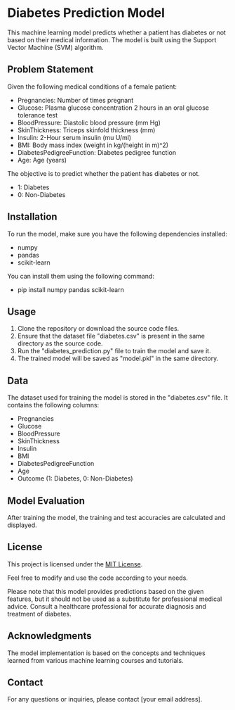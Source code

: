 # Diabetes Prediction Model

This machine learning model predicts whether a patient has diabetes or not based on their medical information. The model is built using the Support Vector Machine (SVM) algorithm.

## Problem Statement

Given the following medical conditions of a female patient:

- Pregnancies: Number of times pregnant
- Glucose: Plasma glucose concentration 2 hours in an oral glucose tolerance test
- BloodPressure: Diastolic blood pressure (mm Hg)
- SkinThickness: Triceps skinfold thickness (mm)
- Insulin: 2-Hour serum insulin (mu U/ml)
- BMI: Body mass index (weight in kg/(height in m)^2)
- DiabetesPedigreeFunction: Diabetes pedigree function
- Age: Age (years)

The objective is to predict whether the patient has diabetes or not.

- 1: Diabetes
- 0: Non-Diabetes

## Installation

To run the model, make sure you have the following dependencies installed:

- numpy
- pandas
- scikit-learn

You can install them using the following command:
- pip install numpy pandas scikit-learn


## Usage

1. Clone the repository or download the source code files.
2. Ensure that the dataset file "diabetes.csv" is present in the same directory as the source code.
3. Run the "diabetes_prediction.py" file to train the model and save it.
4. The trained model will be saved as "model.pkl" in the same directory.

## Data

The dataset used for training the model is stored in the "diabetes.csv" file. It contains the following columns:

- Pregnancies
- Glucose
- BloodPressure
- SkinThickness
- Insulin
- BMI
- DiabetesPedigreeFunction
- Age
- Outcome (1: Diabetes, 0: Non-Diabetes)

## Model Evaluation

After training the model, the training and test accuracies are calculated and displayed.

## License

This project is licensed under the [MIT License](LICENSE).

Feel free to modify and use the code according to your needs.

Please note that this model provides predictions based on the given features, but it should not be used as a substitute for professional medical advice. Consult a healthcare professional for accurate diagnosis and treatment of diabetes.

## Acknowledgments

The model implementation is based on the concepts and techniques learned from various machine learning courses and tutorials.

## Contact

For any questions or inquiries, please contact [your email address].



